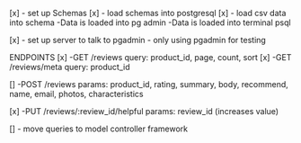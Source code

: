  [x] - set up Schemas
 [x] - load schemas into postgresql
 [x] - load csv data into schema
        -Data is loaded into pg admin
        -Data is loaded into terminal psql

 [x] - set up server to talk to pgadmin
        - only using pgadmin for testing

   ENDPOINTS
  [x]   -GET /reviews query: product_id, page, count, sort
  [x]   -GET /reviews/meta  query: product_id

  []   -POST /reviews params: product_id, rating, summary, body, recommend, name, email, photos, characteristics

  [x]   -PUT /reviews/:review_id/helpful params: review_id (increases  value)


   [] - move queries to model controller framework
